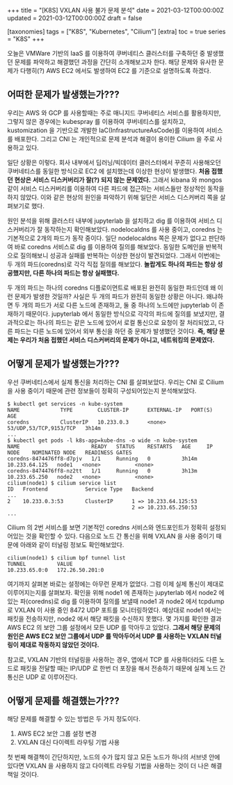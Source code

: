 +++
title = "[K8S] VXLAN 사용 불가 문제 분석"
date = 2021-03-12T00:00:00Z
updated = 2021-03-12T00:00:00Z
draft = false

[taxonomies]
tags = ["K8S", "Kubernetes", "Cilium"]
[extra]
toc = true
series = "K8S"
+++

오늘은 VMWare 기반의 IaaS 를 이용하여 쿠버네티스 클러스터를 구축하던 중 발생했던 문제를 파악하고 해결했던 과정을 간단히 소개해보고자 한다. 해당 문제와 유사한 문제가 다행히(?) AWS EC2 에서도 발생하여 EC2 를 기준으로 설명하도록 하겠다.

## 어떠한 문제가 발생했는가???

우리는 AWS 와 GCP 를 사용할때는 주로 매니지드 쿠버네티스 서비스를 활용하지만, 그렇지 않은 경우에는 kubespray 를 이용하여 쿠버네티스를 설치하고, kustomization 을 기반으로 개발한 IaC(InfrastructureAsCode)를 이용하여 서비스를 배포한다. 그리고 CNI 는 개인적으로 문제 분석과 해결이 용이한 Cilium 을 주로 사용하고 있다.

일단 상황은 이렇다. 회사 내부에서 딥러닝/빅데이터 클러스터에서 꾸준히 사용해오던 쿠버네티스를 동일한 방식으로 EC2 에 설치했는데 이상한 현상이 발생했다. **처음 접했던 현상은 서비스 디스커버리가 잘(?) 되지 않는 문제였다.** 그래서 kibana 와 mongos 같이 서비스 디스커버리를 이용하여 다른 파드에 접근하는 서비스들만 정상적인 동작을 하지 않았다. 이와 같은 현상의 원인을 파악하기 위해 일단은 서비스 디스커버리 쪽을 살펴보기로 했다.

원인 분석을 위해 클러스터 내부에 jupyterlab 을 설치하고 dig 를 이용하여 서비스 디스커버리가 잘 동작하는지 확인해보았다. nodelocaldns 를 사용 중이고, coredns 는 기본적으로 2개의 파드가 동작 중이다. 일단 nodelocaldns 쪽은 문제가 없다고 판단하여 바로 coredns 서비스로 dig 를 이용하여 질의를 해보았다. 동일한 도메인을 반복적으로 질의해보니 성공과 실패를 반복하는 이상한 현상이 발견되었다. 그래서 이번에는 두 개의 파드(coredns)로 각각 직접 질의를 해보았다. **놀랍게도 하나의 파드는 항상 성공했지만, 다른 하나의 파드는 항상 실패했다.**

두 개의 파드는 하나의 coredns 디플로이먼트로 배포된 완전히 동일한 파드인데 왜 이런 문제가 발생한 것일까? 사실은 두 개의 파드가 완전히 동일한 상황은 아니다. 왜냐하면 두 개의 파드가 서로 다른 노드에 존재하고, 둘 중 하나의 노드에만 jupyterlab 이 존재하기 때문이다. jupyterlab 에서 동일한 방식으로 각각의 파드에 질의를 보냈지만, 결과적으로는 하나의 파드는 같은 노드에 있어서 로컬 통신으로 요청이 잘 처리되었고, 다른 파드는 다른 노드에 있어서 외부 통신을 하던 중 문제가 발생했던 것이다. **즉, 해당 문제는 우리가 처음 접했던 서비스 디스커버리의 문제가 아니고, 네트워킹의 문제였다.**

## 어떻게 문제가 발생했는가???

우선 쿠버네티스에서 실제 통신을 처리하는 CNI 를 살펴보았다. 우리는 CNI 로 Cilium 을 사용 중이기 때문에 관련 정보들이 정확히 구성되어있는지 분석해보았다.

```
$ kubectl get services -n kube-system
NAME             TYPE        CLUSTER-IP      EXTERNAL-IP   PORT(S)                  AGE
coredns          ClusterIP   10.233.0.3      <none>        53/UDP,53/TCP,9153/TCP   3h14m
...
$ kubectl get pods -l k8s-app=kube-dns -o wide -n kube-system
NAME                       READY   STATUS    RESTARTS   AGE     IP              NODE    NOMINATED NODE   READINESS GATES
coredns-8474476ff8-d7pjv   1/1     Running   0          3h14m   10.233.64.125   node1   <none>           <none>
coredns-8474476ff8-nz2tt   1/1     Running   0          3h13m   10.233.65.250   node2   <none>           <none>
cilium(node1) $ cilium service list
ID   Frontend            Service Type   Backend
...
2    10.233.0.3:53       ClusterIP      1 => 10.233.64.125:53
                                        2 => 10.233.65.250:53
...
```

Cilium 의 2번 서비스를 보면 기본적인 coredns 서비스와 엔드포인트가 정확히 설정되어있는 것을 확인할 수 있다. 다음으로 노드 간 통신을 위해 VXLAN 을 사용 중이기 때문에 아래와 같이 터널링 정보도 확인해보았다.

```
cilium(node1) $ cilium bpf tunnel list
TUNNEL          VALUE
10.233.65.0:0   172.26.50.201:0
```

여기까지 살펴본 바로는 설정에는 아무런 문제가 없었다. 그럼 이제 실제 통신이 제대로 이루어지는지를 살펴보자. 확인을 위해 node1 에 존재하는 jupyterlab 에서 node2 에 있는 파(coredns)로 dig 를 이용하여 질의를 보낼때 node1 과 node2 에서 tcpdump 로 VXLAN 이 사용 중인 8472 UDP 포트를 모니터링하였다. 예상대로 node1 에서는 패킷을 전송하지만, node2 에서 해당 패킷을 수신하지 못했다. 몇 가지를 확인한 결과 AWS EC2 의 보안 그룹 설정에서 모든 UDP 를 막아두고 있었다. **그래서 해당 문제의 원인은 AWS EC2 보안 그룹에서 UDP 를 막아두어서 UDP 를 사용하는 VXLAN 터널링이 제대로 작동하지 않았던 것이다.**

참고로, VXLAN 기반의 터널링을 사용하는 경우, 앱에서 TCP 를 사용하더라도 다른 노드로 패킷을 전달할 때는 IP/UDP 로 한번 더 포장을 해서 전송하기 때문에 실제 노드 간 통신은 UDP 로 이루어진다.

## 어떻게 문제를 해결했는가???

해당 문제를 해결할 수 있는 방법은 두 가지 정도이다.

1. AWS EC2 보안 그룹 설정 변경
2. VXLAN 대신 다이렉트 라우팅 기법 사용

첫 번째 해결책이 간단하지만, 노드의 수가 많지 않고 모든 노드가 하나의 서브넷 안에 있다면 VXLAN 을 사용하지 않고 다이렉트 라우팅 기법을 사용하는 것이 더 나은 해결책일 것이다.
